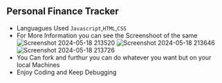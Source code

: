 ## Personal Finance Tracker
- Languagues Used ```Javascript```,```HTML```,```CSS```
- For More Information you can see the Screenshoot of the same
  ![Screenshot 2024-05-18 213520](https://github.com/nitishprajapati5/Personal-Financer-Tracker/assets/43167800/68c904e9-c3c0-4b9c-9000-b6637f0558aa)
  ![Screenshot 2024-05-18 213646](https://github.com/nitishprajapati5/Personal-Financer-Tracker/assets/43167800/731735dd-872e-4302-a596-2bdd37b37704)
  ![Screenshot 2024-05-18 213726](https://github.com/nitishprajapati5/Personal-Financer-Tracker/assets/43167800/0a4a55bc-5ad6-4e91-810c-4b893cdc818b)
- You Can fork and furthur you can do whatever you want but on your local Machines
- Enjoy Coding and Keep Debugging
